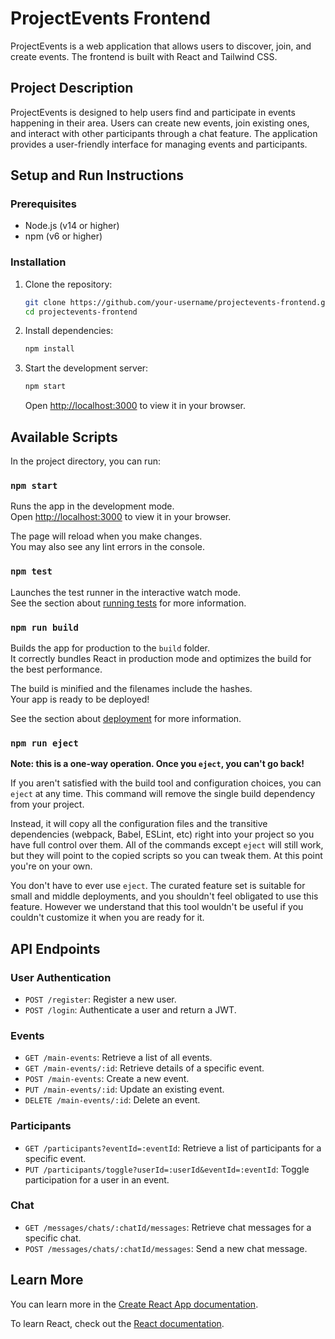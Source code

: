 # ProjectEvents Frontend

ProjectEvents is a web application that allows users to discover, join, and create events. The frontend is built with React and Tailwind CSS.

## Project Description

ProjectEvents is designed to help users find and participate in events happening in their area. Users can create new events, join existing ones, and interact with other participants through a chat feature. The application provides a user-friendly interface for managing events and participants.

## Setup and Run Instructions

### Prerequisites

- Node.js (v14 or higher)
- npm (v6 or higher)

### Installation

1. Clone the repository:
   ```sh
   git clone https://github.com/your-username/projectevents-frontend.git
   cd projectevents-frontend
   ```

2. Install dependencies:
   ```sh
   npm install
   ```

3. Start the development server:
   ```sh
   npm start
   ```

   Open [http://localhost:3000](http://localhost:3000) to view it in your browser.

## Available Scripts

In the project directory, you can run:

### `npm start`

Runs the app in the development mode.\
Open [http://localhost:3000](http://localhost:3000) to view it in your browser.

The page will reload when you make changes.\
You may also see any lint errors in the console.

### `npm test`

Launches the test runner in the interactive watch mode.\
See the section about [running tests](https://facebook.github.io/create-react-app/docs/running-tests) for more information.

### `npm run build`

Builds the app for production to the `build` folder.\
It correctly bundles React in production mode and optimizes the build for the best performance.

The build is minified and the filenames include the hashes.\
Your app is ready to be deployed!

See the section about [deployment](https://facebook.github.io/create-react-app/docs/deployment) for more information.

### `npm run eject`

**Note: this is a one-way operation. Once you `eject`, you can't go back!**

If you aren't satisfied with the build tool and configuration choices, you can `eject` at any time. This command will remove the single build dependency from your project.

Instead, it will copy all the configuration files and the transitive dependencies (webpack, Babel, ESLint, etc) right into your project so you have full control over them. All of the commands except `eject` will still work, but they will point to the copied scripts so you can tweak them. At this point you're on your own.

You don't have to ever use `eject`. The curated feature set is suitable for small and middle deployments, and you shouldn't feel obligated to use this feature. However we understand that this tool wouldn't be useful if you couldn't customize it when you are ready for it.

## API Endpoints

### User Authentication

- `POST /register`: Register a new user.
- `POST /login`: Authenticate a user and return a JWT.

### Events

- `GET /main-events`: Retrieve a list of all events.
- `GET /main-events/:id`: Retrieve details of a specific event.
- `POST /main-events`: Create a new event.
- `PUT /main-events/:id`: Update an existing event.
- `DELETE /main-events/:id`: Delete an event.

### Participants

- `GET /participants?eventId=:eventId`: Retrieve a list of participants for a specific event.
- `PUT /participants/toggle?userId=:userId&eventId=:eventId`: Toggle participation for a user in an event.

### Chat

- `GET /messages/chats/:chatId/messages`: Retrieve chat messages for a specific chat.
- `POST /messages/chats/:chatId/messages`: Send a new chat message.

## Learn More

You can learn more in the [Create React App documentation](https://facebook.github.io/create-react-app/docs/getting-started).

To learn React, check out the [React documentation](https://reactjs.org/).
